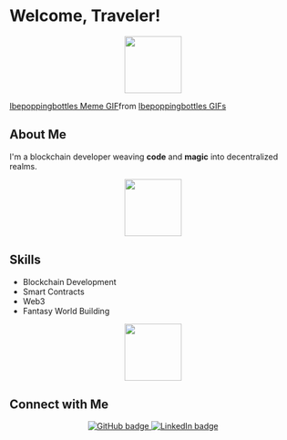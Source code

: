 # Welcome, Traveler!

<p align="center">
  <img src="https://media.giphy.com/media/5ndklThG9vUUdTmgMn/giphy.gif" width="100" height="100">
  <div class="tenor-gif-embed" data-postid="9062618776070481707" data-share-method="host" data-aspect-ratio="0.753012" data-width="100%"><a href="https://tenor.com/view/ibepoppingbottles-meme-knight-drip-dnd-gif-9062618776070481707">Ibepoppingbottles Meme GIF</a>from <a href="https://tenor.com/search/ibepoppingbottles-gifs">Ibepoppingbottles GIFs</a></div> <script type="text/javascript" async src="https://tenor.com/embed.js"></script>
</p>


## About Me

I'm a blockchain developer weaving **code** and **magic** into decentralized realms.

<p align="center">
  <img src="https://media.giphy.com/media/5ndklThG9vUUdTmgMn/giphy.gif" width="100" height="100">
</p>

## Skills

- Blockchain Development
- Smart Contracts
- Web3
- Fantasy World Building

<p align="center">
  <img src="https://media.giphy.com/media/5ndklThG9vUUdTmgMn/giphy.gif" width="100" height="100">
</p>

## Connect with Me

<p align="center">
  <a href="https://github.com/yourusername">
    <img src="https://img.shields.io/badge/GitHub-100000?style=for-the-badge&logo=github&logoColor=white" alt="GitHub badge">
  </a>
  <a href="https://linkedin.com/in/yourusername">
    <img src="https://img.shields.io/badge/LinkedIn-0077B5?style=for-the-badge&logo=linkedin&logoColor=white" alt="LinkedIn badge">
  </a>
</p>
